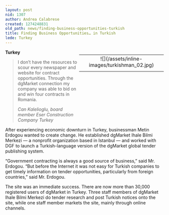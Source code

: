 ```yaml
---
layout: post
nid: 1307
author: Andrea Calabrese
created: 1274248831
old_path: news/finding-business-opportunities-turkish
title: Finding Business Opportunities… in Turkish
lede: Turkey
---
```


<table align="right" border="0" style="width:269px;height:202px;"><tbody><tr><td align="center" valign="middle">![](/assets/inline-images/turkishman_02.jpg)</td></tr><tr><td align="center" valign="bottom"></td></tr></tbody></table>

**Turkey**

> I don’t have the resources to scour every newspaper and website for contract opportunities. Through the dgMarket connection my company was able to bid on and win four contracts in Romania.
>
> <cite>Can Kalelioglu, board member Eser Construction Company Turkey</cite>

After experiencing economic downturn in Turkey, businessman Metin Erdogou wanted to create change. He established dgMarket Ihale Bilmi Merkezi — a nonprofit organization based in Istanbul — and worked with DGF to launch a Turkish-language version of the dgMarket global tender publishing system.

“Government contracting is always a good source of business,” said Mr. Erdogou. “But before the Internet it was not easy for Turkish companies to get timely information on tender opportunities, particularly from foreign countries,” said Mr. Erdogou.

The site was an immediate success. There are now more than 30,000 registered users of dgMarket in Turkey. Three staff members of dgMarket Ihale Bilmi Merkezi do tender research and post Turkish notices onto the site, while one staff member markets the site, mainly through online channels.

